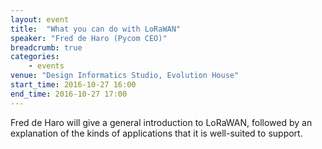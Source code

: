 ```yaml
---
layout: event
title:  "What you can do with LoRaWAN"
speaker: "Fred de Haro (Pycom CEO)"
breadcrumb: true
categories:
    - events
venue: "Design Informatics Studio, Evolution House"
start_time: 2016-10-27 16:00
end_time: 2016-10-27 17:00
---
```


Fred de Haro will give a general introduction to LoRaWAN, followed by an explanation of the kinds of applications that it is well-suited to support.



